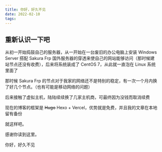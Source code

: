 ```yaml
---
title: 你好，好久不见
date: 2022-02-10
tags:
---
```


## 重新认识一下吧

从初一开始捣鼓自己的服务器，从一开始在一台废旧的办公电脑上安装 Windows Server 搭配 Sakura Frp 国外服务器的穿透来使自己的网站能够访问（那时候建站节点还没有收费），后来将系统装成了 CentOS 7，从此就一直泡在 Linux 系统里面了

那时候 Sakura Frp 的节点对于我家的网络还不是特别的稳定，有一次一个月内换了好几个节点。（也有可能是移动网络的问题）

后来接触了虚拟主机，陆陆续续换了几家主机商，可最终因为没钱而取消续费

现在的博客的框架是 ~~Hugo~~ Hexo + Vercel，优势就是免费，并且我的文章在本地留有备份

就这样吧。

感谢你读到这里。

你好，好久不见
